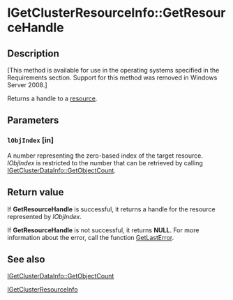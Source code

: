 # IGetClusterResourceInfo::GetResourceHandle

## Description

[This method is available for use in the operating systems specified in the Requirements
section. Support for this method was removed in Windows Server 2008.]

Returns a handle to a [resource](https://learn.microsoft.com/previous-versions/windows/desktop/mscs/resources).

## Parameters

### `lObjIndex` [in]

A number representing the zero-based index of the target resource. *lObjIndex* is
restricted to the number that can be retrieved by calling
[IGetClusterDataInfo::GetObjectCount](https://learn.microsoft.com/previous-versions/windows/desktop/api/cluadmex/nf-cluadmex-igetclusterdatainfo-getobjectcount).

## Return value

If **GetResourceHandle** is
successful, it returns a handle for the resource represented by *lObjIndex*.

If **GetResourceHandle** is
not successful, it returns **NULL**. For more information about the error, call the
function [GetLastError](https://learn.microsoft.com/windows/desktop/api/errhandlingapi/nf-errhandlingapi-getlasterror).

## See also

[IGetClusterDataInfo::GetObjectCount](https://learn.microsoft.com/previous-versions/windows/desktop/api/cluadmex/nf-cluadmex-igetclusterdatainfo-getobjectcount)

[IGetClusterResourceInfo](https://learn.microsoft.com/previous-versions/windows/desktop/api/cluadmex/nn-cluadmex-igetclusterresourceinfo)